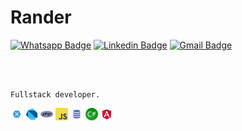 # Rander
<article class="markdown-body entry-content container-lg" itemprop="text">
<div>

 [![Whatsapp Badge](https://img.shields.io/badge/-Rander-25d366?style=flat-square&labelColor=25d366&logo=whatsapp&logoColor=white&link=https://api.whatsapp.com/send?phone=351911979198)](https://api.whatsapp.com/send?phone=351911979198) 
[![Linkedin Badge](https://img.shields.io/badge/-Rander%20-0072b1?style=flat-square&logo=Linkedin&logoColor=white&link=https://www.linkedin.com/in/rander-leal-47730058/)](https://www.linkedin.com/in/rander-leal-47730058/) 
[![Gmail Badge](https://img.shields.io/badge/-randerlealt@gmail.com-d93025?style=flat-square&logo=Gmail&logoColor=white&link=mailto:randerlealt@gmail.com)](mailto:randerlealt@gmail.com) 
  
<br> 
</div>

<br> 
   <div class="snippet-clipboard-content position-relative">
      <pre><code>Fullstack developer.
</code></pre>
  </div>
<code><img height="20" src="https://raw.githubusercontent.com/github/explore/80688e429a7d4ef2fca1e82350fe8e3517d3494d/topics/xamarin/xamarin.png"></code>
<code><img height="20" src="https://raw.githubusercontent.com/github/explore/80688e429a7d4ef2fca1e82350fe8e3517d3494d/topics/dart/dart.png"></code>
<code><img height="20" src="https://raw.githubusercontent.com/github/explore/80688e429a7d4ef2fca1e82350fe8e3517d3494d/topics/php/php.png"></code>
<code><img height="20" src="https://raw.githubusercontent.com/github/explore/80688e429a7d4ef2fca1e82350fe8e3517d3494d/topics/javascript/javascript.png"></code>
<code><img height="20" src="https://raw.githubusercontent.com/github/explore/80688e429a7d4ef2fca1e82350fe8e3517d3494d/topics/sql/sql.png"></code>
<code><img height="20" src="https://raw.githubusercontent.com/github/explore/80688e429a7d4ef2fca1e82350fe8e3517d3494d/topics/csharp/csharp.png"></code>
<code><img height="20" src="https://raw.githubusercontent.com/github/explore/80688e429a7d4ef2fca1e82350fe8e3517d3494d/topics/angular/angular.png"></code>

<br> 
<br> 
  
</article>
